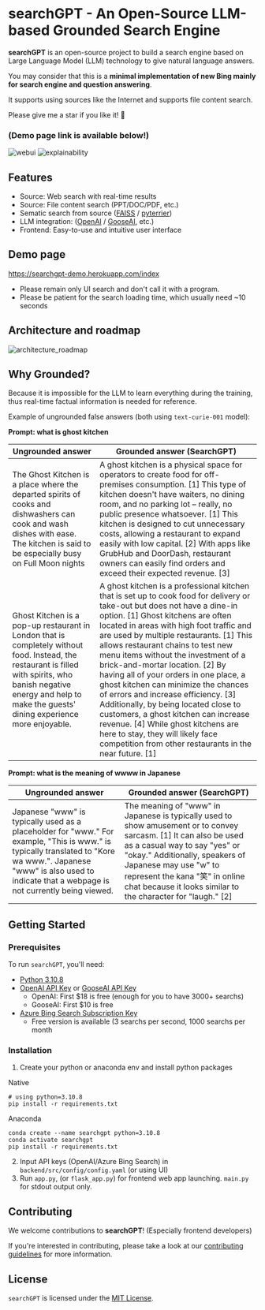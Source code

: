 searchGPT - An Open-Source LLM-based Grounded Search Engine
==================================================

**searchGPT** is an open-source project to build a search engine based on Large Language Model (LLM) technology to give natural language answers.

You may consider that this is a **minimal implementation of new Bing mainly for search engine and question answering**. 

It supports using sources like the Internet and supports file content search.

Please give me a star if you like it! 🌟

### **(Demo page link is available below!)**

![webui](/img/webui.png)
![explainability](/img/explainability.png)


Features
--------

* Source: Web search with real-time results
* Source: File content search (PPT/DOC/PDF, etc.)
* Sematic search from source ([FAISS](https://github.com/facebookresearch/faiss) / [pyterrier](https://github.com/terrier-org/pyterrier))
* LLM integration: ([OpenAI](https://platform.openai.com/docs/api-reference?lang=python) / [GooseAI](https://goose.ai/), etc.)
* Frontend: Easy-to-use and intuitive user interface

Demo page
---------------
https://searchgpt-demo.herokuapp.com/index
- Please remain only UI search and don't call it with a program.
- Please be patient for the search loading time, which usually need ~10 seconds

Architecture and roadmap
------------------------
![architecture_roadmap](/img/architecture_roadmap.png)

Why Grounded?
---------------
Because it is impossible for the LLM to learn everything during the training, thus real-time factual information is needed for reference.

Example of ungrounded false answers (both using `text-curie-001` model):

**Prompt: what is ghost kitchen**

| Ungrounded answer | Grounded answer (SearchGPT)                                                                                                                                                                                                                                                                                                                                                                                                                                         |
| ------------------ |---------------------------------------------------------------------------------------------------------------------------------------------------------------------------------------------------------------------------------------------------------------------------------------------------------------------------------------------------------------------------------------------------------------------------------------------------------------------|
| The Ghost Kitchen is a place where the departed spirits of cooks and dishwashers can cook and wash dishes with ease. The kitchen is said to be especially busy on Full Moon nights | A ghost kitchen is a physical space for operators to create food for off-premises consumption. [1] This type of kitchen doesn't have waiters, no dining room, and no parking lot – really, no public presence whatsoever. [1] This kitchen is designed to cut unnecessary costs, allowing a restaurant to expand easily with low capital. [2] With apps like GrubHub and DoorDash, restaurant owners can easily find orders and exceed their expected revenue. [3]  |
| Ghost Kitchen is a pop-up restaurant in London that is completely without food. Instead, the restaurant is filled with spirits, who banish negative energy and help to make the guests' dining experience more enjoyable. | A ghost kitchen is a professional kitchen that is set up to cook food for delivery or take-out but does not have a dine-in option. [1] Ghost kitchens are often located in areas with high foot traffic and are used by multiple restaurants. [1] This allows restaurant chains to test new menu items without the investment of a brick-and-mortar location. [2] By having all of your orders in one place, a ghost kitchen can minimize the chances of errors and increase efficiency. [3] Additionally, by being located close to customers, a ghost kitchen can increase revenue. [4] While ghost kitchens are here to stay, they will likely face competition from other restaurants in the near future. [1] |

**Prompt: what is the meaning of wwww in Japanese**

| Ungrounded answer                                                                                       | Grounded answer (SearchGPT)                                                                                                                                                                                                                                                                                   |
|---------------------------------------------------------------------------------------------------------|---------------------------------------------------------------------------------------------------------------------------------------------------------------------------------------------------------------------------------------------------------------------------------------------------------------|
| Japanese "www" is typically used as a placeholder for "www." For example, "This is www." is typically translated to "Kore wa www.". Japanese "www" is also used to indicate that a webpage is not currently being viewed.  | The meaning of "www" in Japanese is typically used to show amusement or to convey sarcasm. [1] It can also be used as a casual way to say "yes" or "okay." Additionally, speakers of Japanese may use "w" to represent the kana "笑" in online chat because it looks similar to the character for "laugh." [2] | 


Getting Started
---------------

### Prerequisites

To run `searchGPT`, you'll need:

* [Python 3.10.8](https://www.python.org/downloads/)
* [OpenAI API Key](https://beta.openai.com/signup) or [GooseAI API Key](https://goose.ai/)
    * OpenAI: First $18 is free (enough for you to have 3000+ searchs)
    * GooseAI: First $10 is free
* [Azure Bing Search Subscription Key](https://www.microsoft.com/en-us/bing/apis/bing-web-search-api/)
    * Free version is available (3 searchs per second, 1000 searchs per month

### Installation

1. Create your python or anaconda env and install python packages

Native
```
# using python=3.10.8
pip install -r requirements.txt
```

Anaconda
```
conda create --name searchgpt python=3.10.8
conda activate searchgpt
pip install -r requirements.txt
```

2. Input API keys (OpenAI/Azure Bing Search) in `backend/src/config/config.yaml` (or using UI)
3. Run `app.py`, (or `flask_app.py`) for frontend web app launching. `main.py` for stdout output only.

Contributing
------------

We welcome contributions to **searchGPT**! (Especially frontend developers)

If you're interested in contributing, please take a look at our [contributing guidelines](./CONTRIBUTING.md) for more information.

License
-------

`searchGPT` is licensed under the [MIT License](./LICENSE).
